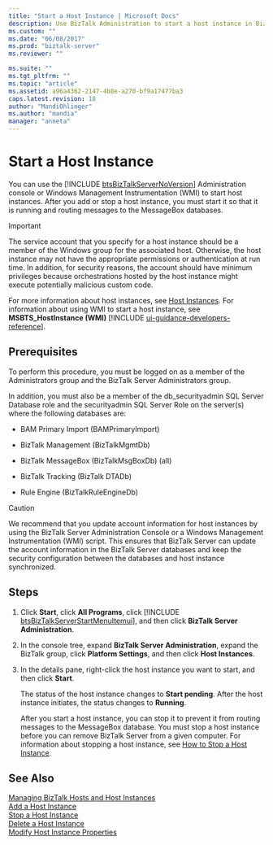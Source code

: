 ```yaml
---
title: "Start a Host Instance | Microsoft Docs"
description: Use BizTalk Administration to start a host instance in BizTalk Server
ms.custom: ""
ms.date: "06/08/2017"
ms.prod: "biztalk-server"
ms.reviewer: ""

ms.suite: ""
ms.tgt_pltfrm: ""
ms.topic: "article"
ms.assetid: a96a4362-2147-4b8e-a270-bf9a17477ba3
caps.latest.revision: 18
author: "MandiOhlinger"
ms.author: "mandia"
manager: "anneta"
---
```

# Start a Host Instance
You can use the [!INCLUDE [btsBizTalkServerNoVersion](../includes/btsbiztalkservernoversion-md.md)] Administration console or Windows Management Instrumentation (WMI) to start host instances. After you add or stop a host instance, you must start it so that it is running and routing messages to the MessageBox databases.  
  
> [!IMPORTANT]
>  The service account that you specify for a host instance should be a member of the Windows group for the associated host. Otherwise, the host instance may not have the appropriate permissions or authentication at run time. In addition, for security reasons, the account should have minimum privileges because orchestrations hosted by the host instance might execute potentially malicious custom code.  
  
 For more information about host instances, see [Host Instances](../core/host-instances.md). For information about using WMI to start a host instance, see <strong>MSBTS_HostInstance (WMI)</strong> [!INCLUDE [ui-guidance-developers-reference](../includes/ui-guidance-developers-reference.md)].
  
## Prerequisites  
 To perform this procedure, you must be logged on as a member of the Administrators group and the BizTalk Server Administrators group.  
  
 In addition, you must also be a member of the db_securityadmin SQL Server Database role and the securityadmin SQL Server Role on the server(s) where the following databases are:  
  
-   BAM Primary Import (BAMPrimaryImport)  
  
-   BizTalk Management (BizTalkMgmtDb)  
  
-   BizTalk MessageBox (BizTalkMsgBoxDb) (all)  
  
-   BizTalk Tracking (BizTalk DTADb)  
  
-   Rule Engine (BizTalkRuleEngineDb)  
  
> [!CAUTION]
>  We recommend that you update account information for host instances by using the BizTalk Server Administration Console or a Windows Management Instrumentation (WMI) script. This ensures that BizTalk Server can update the account information in the BizTalk Server databases and keep the security configuration between the databases and host instance synchronized.  
  
## Steps
  
1. Click <strong>Start</strong>, click <strong>All Programs</strong>, click [!INCLUDE [btsBizTalkServerStartMenuItemui](../includes/btsbiztalkserverstartmenuitemui-md.md)], and then click <strong>BizTalk Server Administration</strong>.  
  
2. In the console tree, expand **BizTalk Server Administration**, expand the BizTalk group, click **Platform Settings**, and then click **Host Instances**.  
  
3. In the details pane, right-click the host instance you want to start, and then click **Start**.  
  
    The status of the host instance changes to **Start pending**. After the host instance initiates, the status changes to **Running**.  
  
   After you start a host instance, you can stop it to prevent it from routing messages to the MessageBox database. You must stop a host instance before you can remove BizTalk Server from a given computer. For information about stopping a host instance, see [How to Stop a Host Instance](../core/how-to-stop-a-host-instance.md).  
  
## See Also  
 [Managing BizTalk Hosts and Host Instances](../core/managing-biztalk-hosts-and-host-instances.md)   
 [Add a Host Instance](../core/how-to-add-a-host-instance.md)   
 [Stop a Host Instance](../core/how-to-stop-a-host-instance.md)   
 [Delete a Host Instance](../core/how-to-delete-a-host-instance.md)   
 [Modify Host Instance Properties](../core/how-to-modify-host-instance-properties.md)